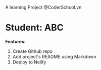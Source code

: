 
A learning Project @CoderSchool.vn

# Student: ABC

**Features:**

1. Create Github repo
2. Add project's README using Markdown
3. Deploy to Nelify
